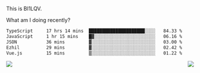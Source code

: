 This is BI1LQV.

What am I doing recently?

<!--START_SECTION:waka-->

```txt
TypeScript     17 hrs 14 mins  █████████████████████░░░░   84.33 %
JavaScript     1 hr 15 mins    █▓░░░░░░░░░░░░░░░░░░░░░░░   06.16 %
JSON           36 mins         ▓░░░░░░░░░░░░░░░░░░░░░░░░   03.00 %
Ezhil          29 mins         ▓░░░░░░░░░░░░░░░░░░░░░░░░   02.42 %
Vue.js         15 mins         ▒░░░░░░░░░░░░░░░░░░░░░░░░   01.22 %
```

<!--END_SECTION:waka-->
<img align="right" src="https://github-readme-stats.vercel.app/api?username=bi1lqv&show_icons=true&count_private=true">

<img src="https://metrics.lecoq.io/bi1lqv?template=classic&base.activity=0&base.community=0&base.repositories=0&base.metadata=0&isocalendar=1&base=header%2C%20activity%2C%20community%2C%20repositories%2C%20metadata&base.indepth=false&base.hireable=false&isocalendar=false&isocalendar.duration=full-year&config.timezone=Asia%2FShanghai">
